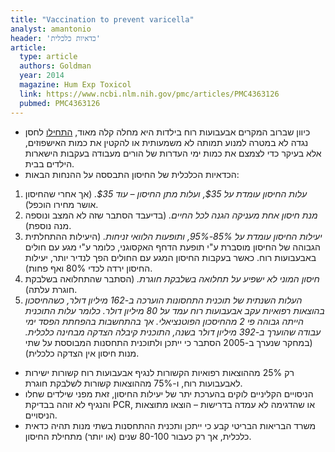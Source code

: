 ```yaml
---
title: "Vaccination to prevent varicella"
analyst: amantonio
header: 'כדאיות כלכלית'
article:
  type: article
  authors: Goldman
  year: 2014
  magazine: Hum Exp Toxicol
  link: https://www.ncbi.nlm.nih.gov/pmc/articles/PMC4363126
  pubmed: PMC4363126
---
```


- כיוון שברוב המקרים אבעבועות רוח בילדות היא מחלה קלה מאוד, [התחילו](https://www.ncbi.nlm.nih.gov/pubmed/25721380) לחסן נגדה לא במטרה למנוע תמותה לא משמעותית או להקטין את כמות האישפוזים, אלא בעיקר כדי לצמצם את כמות ימי העדרות של הורים מעבודה בעקבות הישארות הילדים בבית.
- הכדאיות הכלכלית של החיסון התבססה על ההנחות הבאות:
1) *עלות החיסון עומדת על $35, ועלות מתן החיסון – עוד $35.* (אך אחרי שהחיסון אושר מחירו הוכפל).
2) *מנת חיסון אחת מעניקה הגנה לכל החיים.* (בדיעבד הסתבר שזה לא המצב ונוספה מנה נוספת).
3) *יעילות החיסון עומדת על 85%-95%, ותופעות הלוואי זניחות.* (היעילות ההתחלתית הגבוהה של החיסון מוסברת ע"י תופעת הדחף האקסוגני, כלומר ע"י מגע עם חולים באבעבועות רוח. כאשר בעקבות החיסון המגע עם החולים הפך לנדיר יותר, יעילות החיסון ירדה לכדי 80% ואף פחות).
4) *חיסון המוני לא ישפיע על תחלואה בשלבקת חוגרת.* (הסתבר שהתחלואה בשלבקת חוגרת עלתה).
5) *העלות השנתית של תוכנית התחסונות הוערכה ב-162 מיליון דולר, כשהחיסכון בהוצאות רפואיות עקב אבעבועות רוח עמד על 80 מיליון דולר. כלומר עלות התוכנית הייתה גבוהה פי 2 מהחיסכון הפוטנציאלי. אך בהתחשבות בהפחתת הפסד ימי עבודה שהוערך ב-392 מיליון דולר בשנה, התוכנית קיבלה הצדקה מבחינה כלכלית.* (במחקר שנערך ב-2005 הסתבר כי ייתכן ולתוכנית התחסנות המבוססת על שתי מנות חיסון אין הצדקה כלכלית).
- רק 25% מההוצאות רפואיות הקשורות לנגיף אבעבועות רוח קשורות ישירות לאבעבועות רוח, ו-75% מההוצאות קשורות לשלבקת חוגרת.
- הניסויים הקליניים לוקים בהערכת יתר של יעילות החיסון, זאת מפני שילדים שחלו והנגיף לא זוהה בבדיקת PCR, או שהדגימה לא עמדה בדרישות – הוצאו מתוצאות הניסויים.
- משרד הבריאות הבריטי קבע כי ייתכן ותכנית ההתחסנות בשתי מנות תהיה כדאית כלכלית, אך רק כעבור 80-100 שנים (או יותר) מתחילת החיסון.
